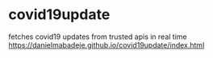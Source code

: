 # covid19update
fetches covid19 updates from trusted apis in real time
https://danielmabadeje.github.io/covid19update/index.html
